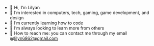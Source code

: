 - 🦋 Hi, I’m Lilyan 
- 🦕 I’m interested in computers, tech, gaming, game development, and design
- 🌊 I’m currently learning how to code
- 💙 I’m always looking to learn more from others
- 🎐 How to reach me: you can contact me through my email @lilyn6862@gmail.com 

<!---
Mochi0521/Mochi0521 is a ✨ special ✨ repository because its `README.md` (this file) appears on your GitHub profile.
You can click the Preview link to take a look at your changes.
--->
